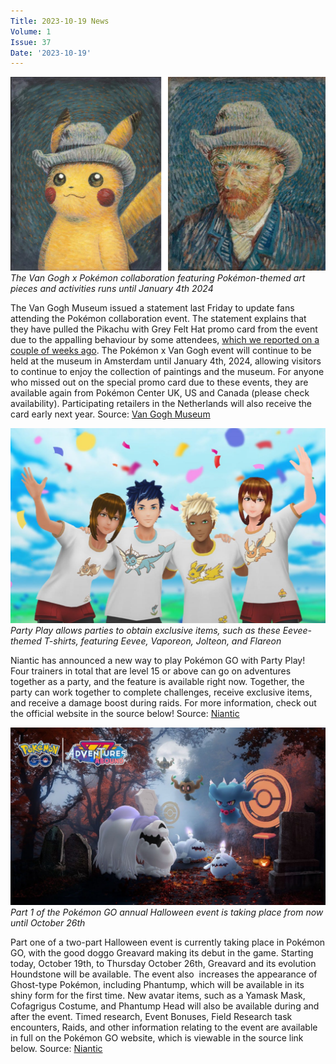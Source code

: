 ```yaml
---
Title: 2023-10-19 News
Volume: 1
Issue: 37
Date: '2023-10-19'
---
```


[![The Van Gogh x Pokémon collaboration featuring Pokémon-themed art pieces and activities runs until January 4th 2024](/web/images/the-van-gogh-x-pokemon-collaboration-featuring-pokemon-themed-art-pieces-and-activities-runs-until-j.jpeg)](/web/images/the-van-gogh-x-pokemon-collaboration-featuring-pokemon-themed-art-pieces-and-activities-runs-until-j.jpeg)*The Van Gogh x Pokémon collaboration featuring Pokémon-themed art pieces and activities runs until January 4th 2024*

The Van Gogh Museum issued a statement last Friday to update fans attending the Pokémon collaboration event. The statement explains that they have pulled the Pikachu with Grey Felt Hat promo card from the event due to the appalling behaviour by some attendees, [which we reported on a couple of weeks ago](https://johto.substack.com/p/vol1-35). The Pokémon x Van Gogh event will continue to be held at the museum in Amsterdam until January 4th, 2024, allowing visitors to continue to enjoy the collection of paintings and the museum. For anyone who missed out on the special promo card due to these events, they are available again from Pokémon Center UK, US and Canada (please check availability). Participating retailers in the Netherlands will also receive the card early next year.
Source: [Van Gogh Museum](https://www.vangoghmuseum.nl/en/van-gogh-museum-x-pokemon#frequently-asked-questions)

[![Party Play allows parties to obtain exclusive items, such as these Eevee-themed T-shirts, featuring Eevee, Vaporeon, Jolteon, and Flareon](/web/images/party-play-allows-parties-to-obtain-exclusive-items-such-as-these-eevee-themed-t-shirts-featuring-ee.jpeg)](/web/images/party-play-allows-parties-to-obtain-exclusive-items-such-as-these-eevee-themed-t-shirts-featuring-ee.jpeg)*Party Play allows parties to obtain exclusive items, such as these Eevee-themed T-shirts, featuring Eevee, Vaporeon, Jolteon, and Flareon*

Niantic has announced a new way to play Pokémon GO with Party Play! Four trainers in total that are level 15 or above can go on adventures together as a party, and the feature is available right now. Together, the party can work together to complete challenges, receive exclusive items, and receive a damage boost during raids. For more information, check out the official website in the source below!
Source: [Niantic](https://pokemongolive.com/partyplay?hl=en)

[![Part 1 of the Pokémon GO annual Halloween event is taking place from now until October 26th](/web/images/part-1-of-the-pokemon-go-annual-halloween-event-is-taking-place-from-now-until-october-26th.jpeg)](/web/images/part-1-of-the-pokemon-go-annual-halloween-event-is-taking-place-from-now-until-october-26th.jpeg)*Part 1 of the Pokémon GO annual Halloween event is taking place from now until October 26th*

Part one of a two-part Halloween event is currently taking place in Pokémon GO, with the good doggo Greavard making its debut in the game. Starting today, October 19th, to Thursday October 26th, Greavard and its evolution Houndstone will be available. The event also  increases the appearance of Ghost-type Pokémon, including Phantump, which will be available in its shiny form for the first time. New avatar items, such as a Yamask Mask, Cofagrigus Costume, and Phantump Head will also be available during and after the event. Timed research, Event Bonuses, Field Research task encounters, Raids, and other information relating to the event are available in full on the Pokémon GO website, which is viewable in the source link below.
Source: [Niantic](https://pokemongolive.com/en/post/halloween-part-1-2023/)